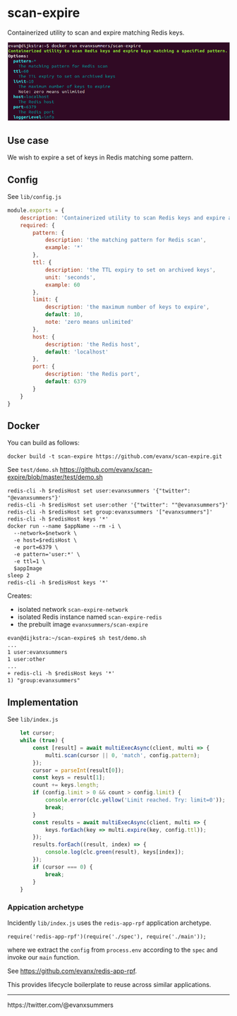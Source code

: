 # scan-expire

Containerized utility to scan and expire matching Redis keys.

<img src="https://raw.githubusercontent.com/evanx/scan-expire/master/docs/readme/main.png"/>

## Use case

We wish to expire a set of keys in Redis matching some pattern.

## Config

See `lib/config.js`
```javascript
module.exports = {
    description: 'Containerized utility to scan Redis keys and expire all matching keys.',
    required: {
        pattern: {
            description: 'the matching pattern for Redis scan',
            example: '*'
        },
        ttl: {
            description: 'the TTL expiry to set on archived keys',
            unit: 'seconds',
            example: 60
        },
        limit: {
            description: 'the maximum number of keys to expire',
            default: 10,
            note: 'zero means unlimited'
        },
        host: {
            description: 'the Redis host',
            default: 'localhost'
        },
        port: {
            description: 'the Redis port',
            default: 6379
        }
    }
}
```

## Docker

You can build as follows:
```shell
docker build -t scan-expire https://github.com/evanx/scan-expire.git
```

See `test/demo.sh` https://github.com/evanx/scan-expire/blob/master/test/demo.sh
```shell
redis-cli -h $redisHost set user:evanxsummers '{"twitter": "@evanxsummers"}'
redis-cli -h $redisHost set user:other '{"twitter": ""@evanxsummers"}'
redis-cli -h $redisHost set group:evanxsummers '["evanxsummers"]'
redis-cli -h $redisHost keys '*'
docker run --name $appName --rm -i \
  --network=$network \
  -e host=$redisHost \
  -e port=6379 \
  -e pattern='user:*' \
  -e ttl=1 \
  $appImage
sleep 2
redis-cli -h $redisHost keys '*'
```

Creates:
- isolated network `scan-expire-network`
- isolated Redis instance named `scan-expire-redis`
- the prebuilt image `evanxsummers/scan-expire`

```
evan@dijkstra:~/scan-expire$ sh test/demo.sh
...
1 user:evanxsummers
1 user:other
...
+ redis-cli -h $redisHost keys '*'
1) "group:evanxsummers"
```

## Implementation

See `lib/index.js`

```javascript
    let cursor;
    while (true) {
        const [result] = await multiExecAsync(client, multi => {
            multi.scan(cursor || 0, 'match', config.pattern);
        });
        cursor = parseInt(result[0]);
        const keys = result[1];
        count += keys.length;
        if (config.limit > 0 && count > config.limit) {
            console.error(clc.yellow('Limit reached. Try: limit=0'));
            break;
        }
        const results = await multiExecAsync(client, multi => {
            keys.forEach(key => multi.expire(key, config.ttl));
        });
        results.forEach((result, index) => {
            console.log(clc.green(result), keys[index]);
        });
        if (cursor === 0) {
            break;
        }
    }
```

### Appication archetype

Incidently `lib/index.js` uses the `redis-app-rpf` application archetype.
```
require('redis-app-rpf')(require('./spec'), require('./main'));
```
where we extract the `config` from `process.env` according to the `spec` and invoke our `main` function.

See https://github.com/evanx/redis-app-rpf.

This provides lifecycle boilerplate to reuse across similar applications.

<hr>
https://twitter.com/@evanxsummers
